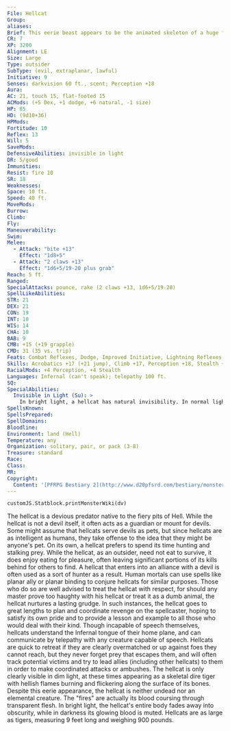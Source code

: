 ```yaml
---
File: Hellcat
Group: 
aliases: 
Brief: This eerie beast appears to be the animated skeleton of a huge fanged cat, its bones glowing with fire and seething with smoke.
CR: 7
XP: 3200
Alignment: LE
Size: Large
Type: outsider
SubType: (evil, extraplanar, lawful)
Initiative: 9
Senses: darkvision 60 ft., scent; Perception +18
Aura: 
AC: 21, touch 15, flat-footed 15
ACMods: (+5 Dex, +1 dodge, +6 natural, -1 size)
HP: 85
HD: (9d10+36)
HPMods: 
Fortitude: 10
Reflex: 13
Will: 5
SaveMods: 
DefensiveAbilities: invisible in light
DR: 5/good
Immunities: 
Resist: fire 10
SR: 18
Weaknesses: 
Space: 10 ft.
Speed: 40 ft.
MoveMods: 
Burrow: 
Climb: 
Fly: 
Maneuverability: 
Swim: 
Melee: 
  - Attack: "bite +13"
    Effect: "1d8+5"
  - Attack: "2 claws +13"
    Effect: "1d6+5/19-20 plus grab"
Reach: 5 ft.
Ranged: 
SpecialAttacks: pounce, rake (2 claws +13, 1d6+5/19-20)
SpellLikeAbilities: 
STR: 21
DEX: 21
CON: 19
INT: 10
WIS: 14
CHA: 10
BAB: 9
CMB: +15 (+19 grapple)
CMD: 31 (35 vs. trip)
Feats: Combat Reflexes, Dodge, Improved Initiative, Lightning Reflexes, Mobility
Skills: Acrobatics +17 (+21 jump), Climb +17, Perception +18, Stealth +17, Survival +14, Swim +17
RacialMods: +4 Perception, +4 Stealth
Languages: Infernal (can't speak); telepathy 100 ft.
SQ: 
SpecialAbilities:
  Invisible in Light (Su): >
    In bright light, a hellcat has natural invisibility. In normal light, a hellcat has partial concealment (20% miss chance). In dim light, it has no concealment. In darkness, a hellcat's flickering glow limits it to partial concealment, unless the darkness is magical in nature.
SpellsKnown: 
SpellsPrepared: 
SpellDomains: 
Bloodline: 
Environment: land (Hell)
Temperature: any
Organization: solitary, pair, or pack (3-8)
Treasure: standard
Race: 
Class: 
MR: 
Copyright:
  Content: '[PFRPG Bestiary 2](http://www.d20pfsrd.com/bestiary/monster-listings/outsiders/hellcat)'
---
```

```dataviewjs
customJS.Statblock.printMonsterWiki(dv)
```
The hellcat is a devious predator native to the fiery pits of Hell. While the hellcat is not a devil itself, it often acts as a guardian or mount for devils.  Some might assume that hellcats serve devils as pets, but since hellcats are as intelligent as humans, they take offense to the idea that they might be anyone's pet.  On its own, a hellcat prefers to spend its time hunting and stalking prey. While the hellcat, as an outsider, need not eat to survive, it does enjoy eating for pleasure, often leaving significant portions of its kills behind for others to find. A hellcat that enters into an alliance with a devil is often used as a sort of hunter as a result. Human mortals can use spells like planar ally or planar binding to conjure hellcats for similar purposes. Those who do so are well advised to treat the hellcat with respect, for should any master prove too haughty with his hellcat or treat it as a dumb animal, the hellcat nurtures a lasting grudge. In such instances, the hellcat goes to great lengths to plan and coordinate revenge on the spellcaster, hoping to satisfy its own pride and to provide a lesson and example to all those who would deal with their kind.  Though incapable of speech themselves, hellcats understand the Infernal tongue of their home plane, and can communicate by telepathy with any creature capable of speech. Hellcats are quick to retreat if they are clearly overmatched or up against foes they cannot reach, but they never forget prey that escapes them, and will often track potential victims and try to lead allies (including other hellcats) to them in order to make coordinated attacks or ambushes.  The hellcat is only clearly visible in dim light, at these times appearing as a skeletal dire tiger with hellish flames burning and flickering along the surface of its bones.  Despite this eerie appearance, the hellcat is neither undead nor an elemental creature. The "fires" are actually its blood coursing through transparent flesh. In bright light, the hellcat's entire body fades away into obscurity, while in darkness its glowing blood is muted.  Hellcats are as large as tigers, measuring 9 feet long and weighing 900 pounds.
